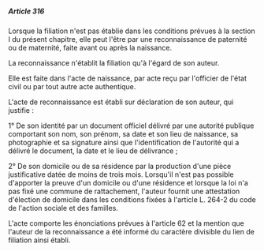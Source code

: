 ##### Article 316

Lorsque la filiation n'est pas établie dans les conditions prévues à la section I du présent chapitre, elle peut l'être par une reconnaissance de paternité ou de maternité, faite avant ou après la naissance.

La reconnaissance n'établit la filiation qu'à l'égard de son auteur.

Elle est faite dans l'acte de naissance, par acte reçu par l'officier de l'état civil ou par tout autre acte authentique.

L'acte de reconnaissance est établi sur déclaration de son auteur, qui justifie :

1° De son identité par un document officiel délivré par une autorité publique comportant son nom, son prénom, sa date et son lieu de naissance, sa photographie et sa signature ainsi que l'identification de l'autorité qui a délivré le document, la date et le lieu de délivrance ;

2° De son domicile ou de sa résidence par la production d'une pièce justificative datée de moins de trois mois. Lorsqu'il n'est pas possible d'apporter la preuve d'un domicile ou d'une résidence et lorsque la loi n'a pas fixé une commune de rattachement, l'auteur fournit une attestation d'élection de domicile dans les conditions fixées à l'article L. 264-2 du code de l'action sociale et des familles.

L'acte comporte les énonciations prévues à l'article 62 et la mention que l'auteur de la reconnaissance a été informé du caractère divisible du lien de filiation ainsi établi.

